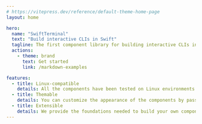```yaml
---
# https://vitepress.dev/reference/default-theme-home-page
layout: home

hero:
  name: "SwiftTerminal"
  text: "Build interactive CLIs in Swift"
  tagline: The first component library for building interactive CLIs in Swift.
  actions:
    - theme: brand
      text: Get started
      link: /markdown-examples

features:
  - title: Linux-compatible
    details: All the components have been tested on Linux environments.
  - title: Themable
    details: You can customize the appearance of the components by passing a theme object.
  - title: Extensible
    details: We provide the foundations needed to build your own components.
---
```



